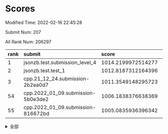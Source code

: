 # Scores

Modified Time: 2022-02-16 22:45:28

Submit Num: 207

All Rank Num: 206297

| rank |               submit               |       score        |       sigma        | pk_num |
| :--- | :--------------------------------- | :----------------- | :----------------- | :----- |
| 1    | jsonzb.test.submission_level_4     | 1014.2199972514277 | 0.8308543195194409 | 3986   |
| 2    | jsonzb.test.test_1                 | 1012.8187312164396 | 0.8263440967422018 | 3990   |
| 3    | cpp.21_12_24.submission-2b2ea0d7   | 1011.3549148295723 | 0.769752727329105  | 3986   |
| 54   | cpp.2022_01_09.submission-5b0e3de2 | 1006.1838376638369 | 0.7423053931874689 | 3989   |
| 55   | cpp.2022_01_09.submission-816672bd | 1005.0835936396342 | 0.7131045029473176 | 3984   |


<details>
<summary>全部</summary>

| rank |                 submit                 |       score        |       sigma        | pk_num |
| :--- | :------------------------------------- | :----------------- | :----------------- | :----- |
| 1    | jsonzb.test.submission_level_4         | 1014.2199972514277 | 0.8308543195194409 | 3986   |
| 2    | jsonzb.test.test_1                     | 1012.8187312164396 | 0.8263440967422018 | 3990   |
| 3    | cpp.21_12_24.submission-2b2ea0d7       | 1011.3549148295723 | 0.769752727329105  | 3986   |
| 4    | gobigger.level_3.submission_level_3_49 | 1011.3197072087052 | 0.7767833739737028 | 3988   |
| 5    | gobigger.level_3.submission_level_3_20 | 1011.2594526902446 | 0.7603764874033379 | 3987   |
| 6    | gobigger.level_3.submission_level_3_16 | 1011.1410063334002 | 0.7705857500745469 | 3986   |
| 7    | gobigger.level_3.submission_level_3_18 | 1011.0217738688775 | 0.768112325292816  | 3988   |
| 8    | gobigger.level_3.submission_level_3_45 | 1010.8721811070308 | 0.797584722032701  | 3986   |
| 9    | gobigger.level_3.submission_level_3_8  | 1010.810250494453  | 0.7910289477648148 | 3989   |
| 10   | gobigger.level_3.submission_level_3_19 | 1010.8040459332591 | 0.769724879247446  | 3989   |
| 11   | gobigger.level_3.submission_level_3_46 | 1010.7948113069338 | 0.7844568582512469 | 3981   |
| 12   | gobigger.level_3.submission_level_3_28 | 1010.7372662553512 | 0.7659606810216542 | 3985   |
| 13   | gobigger.level_3.submission_level_3_30 | 1010.6749516921655 | 0.7454913725130558 | 3986   |
| 14   | gobigger.level_3.submission_level_3_43 | 1010.6632293944048 | 0.770695414201967  | 3983   |
| 15   | gobigger.level_3.submission_level_3_40 | 1010.6552341297446 | 0.770777585426237  | 3987   |
| 16   | gobigger.level_3.submission_level_3_42 | 1010.5354223028539 | 0.7520620695610026 | 3989   |
| 17   | gobigger.level_3.submission_level_3_21 | 1010.5166103828237 | 0.7472214055230406 | 3991   |
| 18   | gobigger.level_3.submission_level_3_29 | 1010.3647108724022 | 0.7649636491213829 | 3985   |
| 19   | gobigger.level_3.submission_level_3_15 | 1010.3505014380385 | 0.7620724288673888 | 3991   |
| 20   | gobigger.level_3.submission_level_3_23 | 1010.2828104171844 | 0.7720570615317555 | 3991   |
| 21   | gobigger.level_3.submission_level_3_14 | 1010.2605471947313 | 0.7467068349917232 | 3993   |
| 22   | gobigger.level_3.submission_level_3_3  | 1010.2421270410538 | 0.7665366805205268 | 3984   |
| 23   | gobigger.level_3.submission_level_3_35 | 1010.1610577275937 | 0.7431655932362462 | 3988   |
| 24   | gobigger.level_3.submission_level_3_34 | 1010.1030725558599 | 0.7654830205150763 | 3987   |
| 25   | gobigger.level_3.submission_level_3_13 | 1010.0642517234637 | 0.7543975998700656 | 3984   |
| 26   | gobigger.level_3.submission_level_3_41 | 1010.0404998259647 | 0.7728620241387033 | 3992   |
| 27   | gobigger.level_3.submission_level_3_10 | 1009.9783656950794 | 0.7430371414636981 | 3987   |
| 28   | gobigger.level_3.submission_level_3_26 | 1009.8553119570798 | 0.773201390886198  | 3986   |
| 29   | gobigger.level_3.submission_level_3_1  | 1009.7077291308586 | 0.7485114831041689 | 3992   |
| 30   | gobigger.level_3.submission_level_3_4  | 1009.6605549017296 | 0.737327939960557  | 3989   |
| 31   | gobigger.level_3.submission_level_3_33 | 1009.5786047780133 | 0.7402013947572926 | 3984   |
| 32   | gobigger.level_3.submission_level_3_9  | 1009.530997433616  | 0.7445912629050282 | 3986   |
| 33   | gobigger.level_3.submission_level_3_32 | 1009.5050180775775 | 0.769279704702803  | 3986   |
| 34   | gobigger.level_3.submission_level_3_7  | 1009.4982228375709 | 0.7552882323069662 | 3987   |
| 35   | gobigger.level_3.submission_level_3_38 | 1009.4617452773302 | 0.7539724256650159 | 3984   |
| 36   | gobigger.level_3.submission_level_3_22 | 1009.4180243146862 | 0.7658095556243187 | 3989   |
| 37   | gobigger.level_3.submission_level_3_0  | 1009.4099741367697 | 0.7559241215341068 | 3983   |
| 38   | gobigger.level_3.submission_level_3_5  | 1009.3839745413586 | 0.7555801390050899 | 3985   |
| 39   | gobigger.level_3.submission_level_3_17 | 1009.3683467286692 | 0.7516963131969425 | 3988   |
| 40   | gobigger.level_3.submission_level_3_31 | 1009.3409520268915 | 0.7569516669130846 | 3983   |
| 41   | gobigger.level_3.submission_level_3_11 | 1009.2729899721808 | 0.7375250463724824 | 3983   |
| 42   | gobigger.level_3.submission_level_3_24 | 1009.2641588224969 | 0.79008821480132   | 3987   |
| 43   | gobigger.level_3.submission_level_3_25 | 1009.2149364982412 | 0.747197863393669  | 3988   |
| 44   | gobigger.level_3.submission_level_3_44 | 1009.162694346592  | 0.7397953603349995 | 3987   |
| 45   | gobigger.level_3.submission_level_3_2  | 1009.0929106278065 | 0.7364263791310306 | 3986   |
| 46   | gobigger.level_3.submission_level_3_27 | 1009.047749554108  | 0.7651614014472624 | 3983   |
| 47   | gobigger.level_3.submission_level_3_6  | 1009.0040436828904 | 0.7425310777451317 | 3987   |
| 48   | gobigger.level_3.submission_level_3_48 | 1008.7398342555217 | 0.7628454988512435 | 3983   |
| 49   | gobigger.level_3.submission_level_3_36 | 1008.5639561142466 | 0.7458715264503079 | 3980   |
| 50   | gobigger.level_3.submission_level_3_47 | 1008.5539289170653 | 0.7189524397645921 | 3980   |
| 51   | gobigger.level_3.submission_level_3_37 | 1008.5284934384991 | 0.7325851534594945 | 3988   |
| 52   | gobigger.level_3.submission_level_3_39 | 1008.4993222362286 | 0.7595344754090506 | 3991   |
| 53   | gobigger.level_3.submission_level_3_12 | 1007.570419032283  | 0.7371221520774077 | 3984   |
| 54   | cpp.2022_01_09.submission-5b0e3de2     | 1006.1838376638369 | 0.7423053931874689 | 3989   |
| 55   | cpp.2022_01_09.submission-816672bd     | 1005.0835936396342 | 0.7131045029473176 | 3984   |
| 56   | gobigger.level_1.submission_level_1_20 | 1004.9608381061587 | 0.7291818889973002 | 3989   |
| 57   | gobigger.level_1.submission_level_1_37 | 1004.4865873292382 | 0.7142044117366481 | 3984   |
| 58   | gobigger.level_1.submission_level_1_27 | 1004.2471384595697 | 0.7174799210632081 | 3984   |
| 59   | gobigger.level_1.submission_level_1_12 | 1004.1934388922512 | 0.7163289797989694 | 3986   |
| 60   | gobigger.level_1.submission_level_1_13 | 1004.1469032619277 | 0.7177920522527234 | 3983   |
| 61   | gobigger.level_1.submission_level_1_47 | 1004.0374894030172 | 0.7186180749533302 | 3989   |
| 62   | gobigger.level_1.submission_level_1_30 | 1004.0250356312081 | 0.7183829931886282 | 3985   |
| 63   | gobigger.level_1.submission_level_1_32 | 1003.9278945167858 | 0.7187982350847644 | 3986   |
| 64   | gobigger.level_1.submission_level_1_10 | 1003.9226163696409 | 0.7155473149219821 | 3987   |
| 65   | gobigger.level_1.submission_level_1_29 | 1003.8757868139961 | 0.7048248843957735 | 3987   |
| 66   | gobigger.level_1.submission_level_1_17 | 1003.834552020204  | 0.7169619545486141 | 3984   |
| 67   | gobigger.level_1.submission_level_1_1  | 1003.8083997915346 | 0.7193351319701916 | 3983   |
| 68   | gobigger.level_1.submission_level_1_35 | 1003.763570801886  | 0.7196430484559306 | 3987   |
| 69   | gobigger.level_1.submission_level_1_5  | 1003.7451657523713 | 0.7309144437827755 | 3983   |
| 70   | gobigger.level_1.submission_level_1_15 | 1003.7309135348613 | 0.7288957654785362 | 3986   |
| 71   | gobigger.level_1.submission_level_1_26 | 1003.682087532612  | 0.7261603046390793 | 3988   |
| 72   | gobigger.level_1.submission_level_1_48 | 1003.6228454523404 | 0.7231250266916875 | 3985   |
| 73   | gobigger.level_1.submission_level_1_0  | 1003.4660234311257 | 0.7092704512142953 | 3987   |
| 74   | gobigger.level_1.submission_level_1_45 | 1003.4174328949633 | 0.7175893391713134 | 3986   |
| 75   | gobigger.level_1.submission_level_1_46 | 1003.3888560818466 | 0.7193045739597308 | 3987   |
| 76   | gobigger.level_1.submission_level_1_6  | 1003.3597167924621 | 0.7221142511598868 | 3987   |
| 77   | gobigger.level_1.submission_level_1_38 | 1003.3540036930285 | 0.7120024591486803 | 3985   |
| 78   | gobigger.level_1.submission_level_1_24 | 1003.3428112906615 | 0.7192137521533937 | 3991   |
| 79   | gobigger.level_1.submission_level_1_43 | 1003.3364473032154 | 0.7144017363510158 | 3981   |
| 80   | gobigger.level_1.submission_level_1_11 | 1003.3356242887254 | 0.7145442960571553 | 3984   |
| 81   | gobigger.level_1.submission_level_1_39 | 1003.2663026622384 | 0.7172407166918017 | 3989   |
| 82   | gobigger.level_1.submission_level_1_49 | 1003.2276677609194 | 0.7078353706686213 | 3985   |
| 83   | gobigger.level_1.submission_level_1_14 | 1003.2016024723292 | 0.726192508514828  | 3981   |
| 84   | gobigger.level_1.submission_level_1_16 | 1003.1952724372625 | 0.7213850573361563 | 3989   |
| 85   | gobigger.level_1.submission_level_1_40 | 1003.1510991102531 | 0.7323954790862812 | 3989   |
| 86   | gobigger.level_1.submission_level_1_9  | 1003.0912448017533 | 0.7192616185607135 | 3982   |
| 87   | gobigger.level_1.submission_level_1_19 | 1003.0516695519827 | 0.7071284997737374 | 3980   |
| 88   | gobigger.level_1.submission_level_1_21 | 1003.0007975330727 | 0.7066279292767181 | 3982   |
| 89   | gobigger.level_1.submission_level_1_34 | 1002.9832685862646 | 0.716875740901841  | 3986   |
| 90   | gobigger.level_1.submission_level_1_42 | 1002.958001355385  | 0.7132850966902959 | 3987   |
| 91   | gobigger.level_1.submission_level_1_8  | 1002.8529476444488 | 0.7200211521813172 | 3983   |
| 92   | gobigger.level_1.submission_level_1_36 | 1002.8359399561476 | 0.7102401084221286 | 3986   |
| 93   | gobigger.level_1.submission_level_1_18 | 1002.8177225938153 | 0.6995894107569258 | 3981   |
| 94   | gobigger.level_1.submission_level_1_4  | 1002.7733614617787 | 0.7060247764178564 | 3984   |
| 95   | gobigger.level_1.submission_level_1_7  | 1002.6983013748908 | 0.7271067460279822 | 3986   |
| 96   | gobigger.level_1.submission_level_1_22 | 1002.6981759740029 | 0.716962596225789  | 3982   |
| 97   | gobigger.level_1.submission_level_1_28 | 1002.6548645877848 | 0.7175875702855861 | 3992   |
| 98   | gobigger.level_1.submission_level_1_44 | 1002.6134479061184 | 0.7132724677206378 | 3984   |
| 99   | gobigger.level_1.submission_level_1_33 | 1002.4147553152554 | 0.7108503209782704 | 3990   |
| 100  | gobigger.level_1.submission_level_1_23 | 1002.3992317051861 | 0.7144259462819968 | 3985   |
| 101  | gobigger.level_1.submission_level_1_31 | 1002.1728376934267 | 0.6941449151467294 | 3983   |
| 102  | gobigger.level_1.submission_level_1_25 | 1001.909640377032  | 0.7024232564511212 | 3987   |
| 103  | gobigger.level_1.submission_level_1_2  | 1001.7232478018645 | 0.7166871944550549 | 3987   |
| 104  | gobigger.level_1.submission_level_1_41 | 1001.331553979749  | 0.7234073470385664 | 3982   |
| 105  | gobigger.level_1.submission_level_1_3  | 1001.1697175618995 | 0.7164434112932367 | 3986   |
| 106  | gobigger.random.submission_random_44   | 997.1201832430213  | 0.7066021798855545 | 3984   |
| 107  | gobigger.random.submission_random_49   | 996.8689208416175  | 0.6977754950249053 | 3987   |
| 108  | gobigger.random.submission_random_39   | 996.8591205384982  | 0.6924884207525652 | 3989   |
| 109  | gobigger.random.submission_random_16   | 996.6969305050096  | 0.7200383249970632 | 3986   |
| 110  | gobigger.random.submission_random_22   | 996.6620525405192  | 0.7052814010084492 | 3984   |
| 111  | gobigger.random.submission_random_46   | 996.6210132764468  | 0.7056504773748844 | 3986   |
| 112  | gobigger.random.submission_random_32   | 996.6148430417803  | 0.7067645469090671 | 3987   |
| 113  | gobigger.random.submission_random_2    | 996.5685549895946  | 0.711344818657499  | 3986   |
| 114  | gobigger.random.submission_random_5    | 996.5334714521764  | 0.709762666618544  | 3990   |
| 115  | gobigger.random.submission_random_20   | 996.503184880106   | 0.7075669566901014 | 3987   |
| 116  | gobigger.random.submission_random_38   | 996.4495154034374  | 0.7054177517901674 | 3991   |
| 117  | gobigger.random.submission_random_12   | 996.4162773619796  | 0.7111838737301241 | 3987   |
| 118  | gobigger.random.submission_random_31   | 996.4143224767922  | 0.7001174715202628 | 3993   |
| 119  | gobigger.random.submission_random_25   | 996.4054700043379  | 0.7065627328965645 | 3990   |
| 120  | gobigger.random.submission_random_8    | 996.3478138257904  | 0.6935983364365158 | 3985   |
| 121  | gobigger.random.submission_random_15   | 996.2307749796408  | 0.7102975584682873 | 3990   |
| 122  | gobigger.random.submission_random_33   | 996.1984484030681  | 0.7052841574508674 | 3984   |
| 123  | gobigger.random.submission_random_28   | 996.1886067139172  | 0.7047338276712748 | 3984   |
| 124  | gobigger.random.submission_random_3    | 996.1591409508575  | 0.7090795596693912 | 3988   |
| 125  | gobigger.random.submission_random_17   | 996.1125379452384  | 0.7162867340538845 | 3986   |
| 126  | gobigger.random.submission_random_41   | 996.0729919682555  | 0.7191253007254281 | 3983   |
| 127  | gobigger.random.submission_random_9    | 996.0498472444357  | 0.6977069564922951 | 3984   |
| 128  | gobigger.random.submission_random_37   | 996.0448157956765  | 0.708047777139836  | 3989   |
| 129  | gobigger.random.submission_random_11   | 996.0386162054805  | 0.7129418567716039 | 3986   |
| 130  | gobigger.random.submission_random_1    | 995.9686805152627  | 0.7076510220543656 | 3985   |
| 131  | gobigger.random.submission_random_43   | 995.9256334127549  | 0.6962527763591269 | 3989   |
| 132  | gobigger.random.submission_random_42   | 995.910638627152   | 0.7066080608264371 | 3988   |
| 133  | gobigger.random.submission_random_48   | 995.8938194885126  | 0.7214162295941919 | 3986   |
| 134  | gobigger.random.submission_random_10   | 995.8712006602804  | 0.7161156781152898 | 3988   |
| 135  | gobigger.random.submission_random_4    | 995.8359034396709  | 0.7084477458060731 | 3989   |
| 136  | gobigger.random.submission_random_29   | 995.7994914481003  | 0.7118691674844254 | 3992   |
| 137  | gobigger.random.submission_random_6    | 995.694665403284   | 0.7201601362935637 | 3985   |
| 138  | gobigger.random.submission_random_36   | 995.6765411363942  | 0.7074377768912122 | 3987   |
| 139  | gobigger.random.submission_random_0    | 995.6762267168376  | 0.7060286256935395 | 3990   |
| 140  | gobigger.random.submission_random_47   | 995.6620430564308  | 0.7087326454476395 | 3987   |
| 141  | gobigger.random.submission_random_40   | 995.6225434369939  | 0.7220195569213228 | 3983   |
| 142  | gobigger.random.submission_random_34   | 995.6052645946751  | 0.7252617529285448 | 3982   |
| 143  | gobigger.random.submission_random_30   | 995.4502790381378  | 0.7163374440116211 | 3986   |
| 144  | gobigger.random.submission_random_23   | 995.439445759055   | 0.7271854984035638 | 3988   |
| 145  | gobigger.random.submission_random_45   | 995.3585939048612  | 0.6952920714775547 | 3987   |
| 146  | gobigger.random.submission_random_13   | 995.3341158292772  | 0.7139563354317005 | 3985   |
| 147  | gobigger.random.submission_random_26   | 995.3328966594114  | 0.7106766209326245 | 3982   |
| 148  | gobigger.random.submission_random_21   | 995.2941232461723  | 0.7102892530405847 | 3988   |
| 149  | gobigger.random.submission_random_7    | 995.2187260129419  | 0.7254971617084742 | 3990   |
| 150  | gobigger.random.submission_random_35   | 995.1214297341495  | 0.7140823576168381 | 3987   |
| 151  | gobigger.random.submission_random_14   | 995.106207627778   | 0.7289282945232953 | 3986   |
| 152  | gobigger.random.submission_random_24   | 994.9858414100975  | 0.7075275672055319 | 3985   |
| 153  | gobigger.random.submission_random_18   | 994.9327765040831  | 0.7230386916775986 | 3984   |
| 154  | gobigger.random.submission_random_27   | 994.8499679884703  | 0.7386612479816276 | 3988   |
| 155  | gobigger.random.submission_random_19   | 994.7466508196319  | 0.7071426933551761 | 3982   |
| 156  | gobigger.level_2.submission_level_2_45 | 994.4636078207149  | 0.7186062394089092 | 3983   |
| 157  | gobigger.level_2.submission_level_2_21 | 994.0452286059132  | 0.7408908496883817 | 3990   |
| 158  | gobigger.level_2.submission_level_2_5  | 993.9678193844215  | 0.7275015220577453 | 3987   |
| 159  | gobigger.level_2.submission_level_2_4  | 993.7651429062837  | 0.7370006678507037 | 3985   |
| 160  | gobigger.level_2.submission_level_2_27 | 993.5350226111369  | 0.7245970740491233 | 3989   |
| 161  | gobigger.level_2.submission_level_2_49 | 993.4407140616825  | 0.7539479424063412 | 3990   |
| 162  | gobigger.level_2.submission_level_2_18 | 993.4298570666798  | 0.7378837310238046 | 3986   |
| 163  | gobigger.level_2.submission_level_2_33 | 993.0725624714763  | 0.7468350795166789 | 3981   |
| 164  | gobigger.level_2.submission_level_2_32 | 992.9999256267719  | 0.7602544649967503 | 3989   |
| 165  | gobigger.level_2.submission_level_2_13 | 992.9325428502331  | 0.7712203461481952 | 3982   |
| 166  | gobigger.level_2.submission_level_2_25 | 992.9283137764122  | 0.7311525333831141 | 3988   |
| 167  | gobigger.level_2.submission_level_2_9  | 992.8664492883121  | 0.737676481499939  | 3986   |
| 168  | gobigger.level_2.submission_level_2_10 | 992.8479303579372  | 0.734574716065941  | 3990   |
| 169  | gobigger.level_2.submission_level_2_36 | 992.8297228532438  | 0.7292564140338317 | 3990   |
| 170  | gobigger.level_2.submission_level_2_22 | 992.8292413942453  | 0.7384813131554789 | 3985   |
| 171  | gobigger.level_2.submission_level_2_41 | 992.7856356342677  | 0.7349425088789941 | 3982   |
| 172  | gobigger.level_2.submission_level_2_1  | 992.7741094652042  | 0.7405558508735327 | 3986   |
| 173  | gobigger.level_2.submission_level_2_39 | 992.7297574611058  | 0.7317934337609846 | 3986   |
| 174  | gobigger.level_2.submission_level_2_38 | 992.7275544593429  | 0.74602328023676   | 3987   |
| 175  | gobigger.level_2.submission_level_2_40 | 992.5786007606447  | 0.7352315212132354 | 3986   |
| 176  | gobigger.level_2.submission_level_2_12 | 992.556469033807   | 0.7485322939584016 | 3983   |
| 177  | gobigger.level_2.submission_level_2_15 | 992.4864726715425  | 0.7446698435661031 | 3982   |
| 178  | gobigger.level_2.submission_level_2_47 | 992.3973197295459  | 0.7425685579706699 | 3986   |
| 179  | gobigger.level_2.submission_level_2_48 | 992.394932574906   | 0.7379529164635575 | 3987   |
| 180  | gobigger.level_2.submission_level_2_7  | 992.2713589153996  | 0.7335966056416033 | 3991   |
| 181  | gobigger.level_2.submission_level_2_14 | 992.2416624478905  | 0.7328320417111669 | 3990   |
| 182  | gobigger.level_2.submission_level_2_23 | 992.2208759963466  | 0.7321513629138244 | 3993   |
| 183  | gobigger.level_2.submission_level_2_6  | 992.1802577992914  | 0.7519057386273056 | 3988   |
| 184  | gobigger.level_2.submission_level_2_28 | 992.1221296584321  | 0.7232632898612572 | 3984   |
| 185  | gobigger.level_2.submission_level_2_29 | 992.1090968766206  | 0.7329726421465944 | 3985   |
| 186  | gobigger.level_2.submission_level_2_17 | 991.9572490618087  | 0.7444608608362404 | 3990   |
| 187  | gobigger.level_2.submission_level_2_11 | 991.8838653240954  | 0.7262502516486038 | 3989   |
| 188  | gobigger.level_2.submission_level_2_8  | 991.8728923891157  | 0.774869128253885  | 3982   |
| 189  | gobigger.level_2.submission_level_2_16 | 991.8486974548297  | 0.7390026242485271 | 3988   |
| 190  | gobigger.level_2.submission_level_2_31 | 991.804695472093   | 0.7557930241940151 | 3990   |
| 191  | gobigger.level_2.submission_level_2_34 | 991.7283183891807  | 0.7342520056659294 | 3988   |
| 192  | gobigger.level_2.submission_level_2_20 | 991.6571290747796  | 0.7699031181409735 | 3985   |
| 193  | gobigger.level_2.submission_level_2_24 | 991.6019575042209  | 0.7447905630642624 | 3993   |
| 194  | gobigger.level_2.submission_level_2_2  | 991.5880331291894  | 0.7327479810597546 | 3988   |
| 195  | gobigger.level_2.submission_level_2_42 | 991.576598102058   | 0.7551014245819068 | 3988   |
| 196  | gobigger.level_2.submission_level_2_44 | 991.4730286670937  | 0.7563174641986709 | 3988   |
| 197  | gobigger.level_2.submission_level_2_37 | 991.3584936834725  | 0.7471303183814744 | 3986   |
| 198  | gobigger.level_2.submission_level_2_19 | 991.2488518507026  | 0.7257120657514433 | 3990   |
| 199  | gobigger.level_2.submission_level_2_0  | 991.2147182071973  | 0.7425300978081273 | 3990   |
| 200  | gobigger.level_2.submission_level_2_43 | 991.2063345584438  | 0.7641685951373953 | 3987   |
| 201  | gobigger.level_2.submission_level_2_30 | 991.0759031431376  | 0.7567662535652995 | 3985   |
| 202  | gobigger.level_2.submission_level_2_35 | 991.0421728254611  | 0.7644951321313137 | 3987   |
| 203  | gobigger.level_2.submission_level_2_3  | 990.3339893908932  | 0.7485524102327791 | 3984   |
| 204  | gobigger.level_2.submission_level_2_46 | 989.8726735276175  | 0.7586144164766598 | 3982   |
| 205  | gobigger.level_2.submission_level_2_26 | 989.4186358996693  | 0.7750359383467736 | 3988   |
| 206  | gobigger.none.submission_none_1        | 978.7033948277048  | 1.2045122357355547 | 3994   |
| 207  | gobigger.none.submission_none_0        | 975.9716535757233  | 1.3861446163458246 | 3984   |

</details>